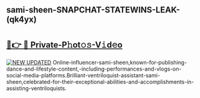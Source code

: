 ## sami-sheen-SNAPCHAT-STATEWINS-LEAK-(qk4yx)


# <h2><a href="https://mediaupload.pro?-20M">🔗👉 🔴 Private-P𝚑ot𝚘𝚜-V𝚒d𝚎o</a></h2>

[![NEW UPDATED](https://i.imgur.com/0qMVB7G.gif)](https://mediaupload.pro?-20M)
Online-influencer-sami-sheen,known-for-publishing-dance-and-lifestyle-content,-including-performances-and-vlogs-on-social-media-platforms.Brilliant-ventriloquist-assistant-sami-sheen,celebrated-for-their-exceptional-abilities-and-accomplishments-in-assisting-ventriloquists.  
